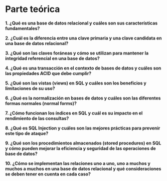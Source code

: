 # Parte teórica

**1. ¿Qué es una base de datos relacional y cuáles son sus características fundamentales?**



**2. ¿Cuál es la diferencia entre una clave primaria y una clave candidata en una base de datos relacional?**



**3. ¿Qué son las claves foráneas y cómo se utilizan para mantener la integridad referencial en una base de datos?**



**4. ¿Qué es una transacción en el contexto de bases de datos y cuáles son las propiedades ACID que debe cumplir?**



**5. ¿Qué son las vistas (views) en SQL y cuáles son los beneficios y limitaciones de su uso?**



**6. ¿Qué es la normalización en bases de datos y cuáles son las diferentes formas normales (normal forms)?**



**7. ¿Cómo funcionan los índices en SQL y cuál es su impacto en el rendimiento de las consultas?**



**8. ¿Qué es SQL Injection y cuáles son las mejores prácticas para prevenir este tipo de ataque?**



**9. ¿Qué son los procedimientos almacenados (stored procedures) en SQL y cómo pueden mejorar la eficiencia y seguridad de las operaciones de base de datos?**



**10. ¿Cómo se implementan las relaciones uno a uno, uno a muchos y muchos a muchos en una base de datos relacional y qué consideraciones se deben tener en cuenta en cada caso?**


